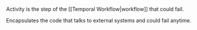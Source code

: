 Activity is the step of the [[Temporal Workflow|workflow]] that could fail. 

Encapsulates the code that talks to external systems and could fail anytime.